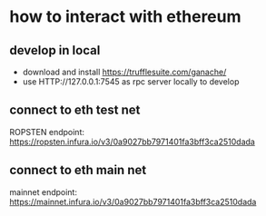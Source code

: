 # how to interact with ethereum


## develop in local

- download and install https://trufflesuite.com/ganache/
- use HTTP://127.0.0.1:7545 as rpc server locally to develop


## connect to  eth test net 

ROPSTEN endpoint:  https://ropsten.infura.io/v3/0a9027bb7971401fa3bff3ca2510dada




## connect to eth main net 

mainnet endpoint: https://mainnet.infura.io/v3/0a9027bb7971401fa3bff3ca2510dada